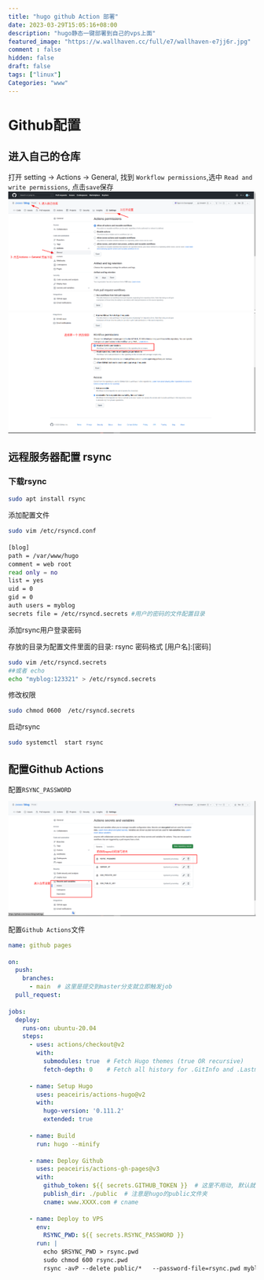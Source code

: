 ```yaml
---
title: "hugo github Action 部署"
date: 2023-03-29T15:05:16+08:00
description: "hugo静态一键部署到自己的vps上面"
featured_image: "https://w.wallhaven.cc/full/e7/wallhaven-e7jj6r.jpg"
comment : false
hidden: false
draft: false
tags: ["linux"]
Categories: "www"
---
```


# Github配置

## 进入自己的仓库
打开 setting ->  Actions -> General, 找到 `Workflow permissions`,选中 `Read and write permissions`, 点击`save`保存
 ![ 步骤1](/2023-03-29_14-37.png)
 ![](/2023-03-29_14-38.png)

## 远程服务器配置 rsync

### 下载rsync
~~~bash
sudo apt install rsync
~~~

添加配置文件

~~~bash
sudo vim /etc/rsyncd.conf

[blog]
path = /var/www/hugo
comment = web root
read only = no
list = yes
uid = 0
gid = 0
auth users = myblog
secrets file = /etc/rsyncd.secrets #用户的密码的文件配置目录
~~~

添加rsync用户登录密码

存放的目录为配置文件里面的目录: rsync 密码格式 [用户名]:[密码]

~~~bash
sudo vim /etc/rsyncd.secrets
##或者 echo
echo "myblog:123321" > /etc/rsyncd.secrets
~~~

修改权限
~~~bash
sudo chmod 0600  /etc/rsyncd.secrets
~~~

启动rsync
~~~bash
sudo systemctl  start rsync
~~~

##  配置Github Actions
配置`RSYNC_PASSWORD`

![](/2023-03-29_14-59.png)


配置`Github Actions`文件
~~~yaml
name: github pages

on:
  push:
    branches:
      - main  # 这里是提交到master分支就立即触发job
  pull_request:

jobs:
  deploy: 
    runs-on: ubuntu-20.04
    steps:
      - uses: actions/checkout@v2
        with:
          submodules: true  # Fetch Hugo themes (true OR recursive)
          fetch-depth: 0    # Fetch all history for .GitInfo and .Lastmod

      - name: Setup Hugo
        uses: peaceiris/actions-hugo@v2
        with:
          hugo-version: '0.111.2' 
          extended: true 

      - name: Build
        run: hugo --minify

      - name: Deploy Github
        uses: peaceiris/actions-gh-pages@v3
        with:
          github_token: ${{ secrets.GITHUB_TOKEN }}  # 这里不用动, 默认就好
          publish_dir: ./public  # 注意是hugo的public文件夹
          cname: www.XXXX.com # cname
          
      - name: Deploy to VPS
        env: 
          RSYNC_PWD: ${{ secrets.RSYNC_PASSWORD }}
        run: |
          echo $RSYNC_PWD > rsync.pwd
          sudo chmod 600 rsync.pwd
          rsync -avP --delete public/*   --password-file=rsync.pwd myblog@[ip]::blog
~~~
